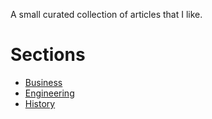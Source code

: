 A small curated collection of articles that I like.

# Sections

* [Business](business.md)
* [Engineering](engineering.md)
* [History](history.md)
